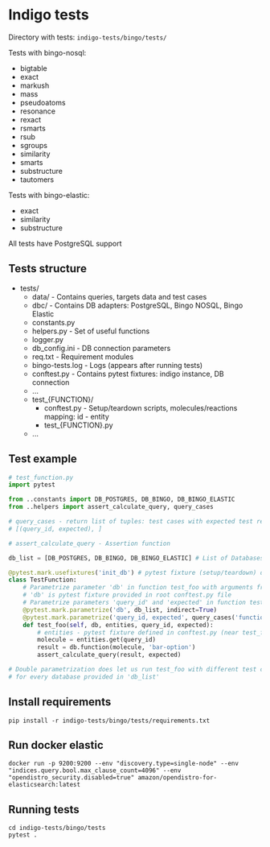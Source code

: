 # Indigo tests #

Directory with tests: `indigo-tests/bingo/tests/`

Tests with bingo-nosql:
 * bigtable
 * exact
 * markush
 * mass
 * pseudoatoms
 * resonance
 * rexact
 * rsmarts
 * rsub
 * sgroups
 * similarity
 * smarts
 * substructure
 * tautomers

Tests with bingo-elastic:
 * exact
 * similarity
 * substructure

All tests have PostgreSQL support

## Tests structure ##
* tests/
  - data/ - Contains queries, targets data and test cases
  - dbc/ - Contains DB adapters: PostgreSQL, Bingo NOSQL, Bingo Elastic
  - constants.py 
  - helpers.py - Set of useful functions
  - logger.py 
  - db_config.ini - DB connection parameters  
  - req.txt - Requirement modules
  - bingo-tests.log - Logs (appears after running tests)
  - conftest.py - Contains pytest fixtures: indigo instance, DB connection
  - ...
  - test_{FUNCTION}/
    * conftest.py - Setup/teardown scripts, molecules/reactions mapping: id - entity  
    * test_{FUNCTION}.py  
  - ...
   
## Test example ##


```python
# test_function.py
import pytest

from ..constants import DB_POSTGRES, DB_BINGO, DB_BINGO_ELASTIC
from ..helpers import assert_calculate_query, query_cases

# query_cases - return list of tuples: test cases with expected test result. 
# [(query_id, expected), ]

# assert_calculate_query - Assertion function

db_list = [DB_POSTGRES, DB_BINGO, DB_BINGO_ELASTIC] # List of Databases we run tests in 

@pytest.mark.usefixtures('init_db') # pytest fixture (setup/teardown) defined in coftest.py (near test_function.py)
class TestFunction:
    # Parametrize parameter 'db' in function test_foo with arguments from 'db_list', so the function will run with different 'db' values
    # 'db' is pytest fixture provided in root conftest.py file
    # Parametrize parameters 'query_id' and 'expected' in function test_foo with query_cases, so the function will run with different 'query_id' and 'expected' values
    @pytest.mark.parametrize('db', db_list, indirect=True)
    @pytest.mark.parametrize('query_id, expected', query_cases('function'))
    def test_foo(self, db, entities, query_id, expected):
        # entities - pytest fixture defined in conftest.py (near test_function.py)
        molecule = entities.get(query_id)
        result = db.function(molecule, 'bar-option')
        assert_calculate_query(result, expected)

# Double parametrization does let us run test_foo with different test cases 
# for every database provided in 'db_list'    
```
   

## Install requirements ##
```shell
pip install -r indigo-tests/bingo/tests/requirements.txt
``` 


## Run docker elastic ##

```shell
docker run -p 9200:9200 --env "discovery.type=single-node" --env "indices.query.bool.max_clause_count=4096" --env "opendistro_security.disabled=true" amazon/opendistro-for-elasticsearch:latest
```

## Running tests ##
```shell
cd indigo-tests/bingo/tests
pytest .
```

